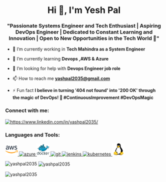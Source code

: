 <h1 align="center">Hi 👋, I'm Yesh Pal</h1>
<h3 align="center">"Passionate Systems Engineer and Tech Enthusiast | Aspiring DevOps Engineer | Dedicated to Constant Learning and Innovation | Open to New Opportunities in the Tech World 🚀"</h3>

- 🔭 I’m currently working in **Tech Mahindra as a System Engineer**

- 🌱 I’m currently learning **Devops ,AWS & Azure**

- 🤝 I’m looking for help with **Devops Engineer job role**

- 📫 How to reach me **yashpal2035@gmail.com**

- ⚡ Fun fact **I believe in turning '404 not found' into '200 OK' through the magic of DevOps! 🚀 #ContinuousImprovement #DevOpsMagic**

<h3 align="left">Connect with me:</h3>
<p align="left">
<a href="https://linkedin.com/in/https://www.linkedin.com/in/yashpal2035/" target="blank"><img align="center" src="https://raw.githubusercontent.com/rahuldkjain/github-profile-readme-generator/master/src/images/icons/Social/linked-in-alt.svg" alt="https://www.linkedin.com/in/yashpal2035/" height="30" width="40" /></a>
</p>

<h3 align="left">Languages and Tools:</h3>
<p align="left"> <a href="https://aws.amazon.com" target="_blank" rel="noreferrer"> <img src="https://raw.githubusercontent.com/devicons/devicon/master/icons/amazonwebservices/amazonwebservices-original-wordmark.svg" alt="aws" width="40" height="40"/> </a> <a href="https://azure.microsoft.com/en-in/" target="_blank" rel="noreferrer"> <img src="https://www.vectorlogo.zone/logos/microsoft_azure/microsoft_azure-icon.svg" alt="azure" width="40" height="40"/> </a> <a href="https://www.docker.com/" target="_blank" rel="noreferrer"> <img src="https://raw.githubusercontent.com/devicons/devicon/master/icons/docker/docker-original-wordmark.svg" alt="docker" width="40" height="40"/> </a> <a href="https://git-scm.com/" target="_blank" rel="noreferrer"> <img src="https://www.vectorlogo.zone/logos/git-scm/git-scm-icon.svg" alt="git" width="40" height="40"/> </a> <a href="https://www.jenkins.io" target="_blank" rel="noreferrer"> <img src="https://www.vectorlogo.zone/logos/jenkins/jenkins-icon.svg" alt="jenkins" width="40" height="40"/> </a> <a href="https://kubernetes.io" target="_blank" rel="noreferrer"> <img src="https://www.vectorlogo.zone/logos/kubernetes/kubernetes-icon.svg" alt="kubernetes" width="40" height="40"/> </a> <a href="https://www.linux.org/" target="_blank" rel="noreferrer"> <img src="https://raw.githubusercontent.com/devicons/devicon/master/icons/linux/linux-original.svg" alt="linux" width="40" height="40"/> </a> </p>

<p><img align="left" src="https://github-readme-stats.vercel.app/api/top-langs?username=yashpal2035&show_icons=true&locale=en&layout=compact" alt="yashpal2035" /></p>

<p>&nbsp;<img align="center" src="https://github-readme-stats.vercel.app/api?username=yashpal2035&show_icons=true&locale=en" alt="yashpal2035" /></p>

<p><img align="center" src="https://github-readme-streak-stats.herokuapp.com/?user=yashpal2035&" alt="yashpal2035" /></p>
